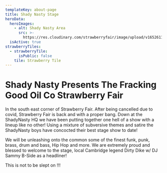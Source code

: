 ```yaml
---
templateKey: about-page
title: Shady Nasty Stage
heroData:
  heroImages:
    - alt: Shady Nasty Area
      src: >-
        https://res.cloudinary.com/strawberryfair/image/upload/v1652611793/Shady_Nasty_jq3nsw.jpg
  isActive: true
strawberryTiles:
  - strawberryTile:
      isPublic: false
    tile: Strawberry Tile
---
```

# Shady Nasty Presents The Fracking Good Oil Co Strawberry Fair

In the south east corner of Strawberry Fair. After being cancelled due to covid, Strawberry Fair is back and with a proper bang. Down at the ShadyNasty HQ we have been putting together one hell of a show with a lineup like no other! Using a mixture of subversive themes and satire the ShadyNasty boys have concocted their best stage show to date!

We will be unleashing onto the common some of the finest funk, punk, brass, drum and bass, Hip Hop and more. We are extremely proud and blessed to welcome to the stage, local Cambridge legend Dirty Dike w/ DJ Sammy B-Side as a headliner!

This is not to be slept on !!!
